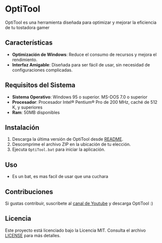 # OptiTool

OptiTool es una herramienta diseñada para optimizar y mejorar la eficiencia de tu tostadora gamer 

## Características

- **Optimización de Windows**: Reduce el consumo de recursos y mejora el rendimiento.
- **Interfaz Amigable**: Diseñada para ser fácil de usar, sin necesidad de configuraciones complicadas.

## Requisitos del Sistema

- **Sistema Operativo**: Windows 95 o superior. MS-DOS 7.0 o superior
- **Procesador**: Procesador Intel® Pentium® Pro de 200 MHz, caché de 512 K, y superiores
- **Ram**: 50MB disponibles

## Instalación

1. Descarga la última versión de OptiTool desde [README](https://github.com/OptiStudioXD/OptiTool/README.md).
2. Descomprime el archivo ZIP en la ubicación de tu elección.
3. Ejecuta `OptiTool.bat` para iniciar la aplicación.

## Uso

- Es un bat, es mas facil de usar que una cuchara

## Contribuciones

Si gustas contribuir, suscribete al [canal de Youtube](https://www.youtube.com/channel/UCwPlfaBfRgrAqPe8rZZmQew/)
y descarga OptiTool :)

## Licencia

Este proyecto está licenciado bajo la Licencia MIT. Consulta el archivo [LICENSE](LICENSE) para más detalles.
